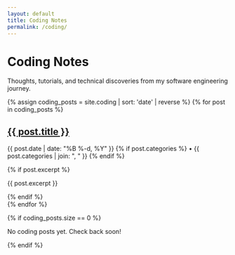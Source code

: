 ```yaml
---
layout: default
title: Coding Notes
permalink: /coding/
---
```


# Coding Notes

Thoughts, tutorials, and technical discoveries from my software engineering journey.

{% assign coding_posts = site.coding | sort: 'date' | reverse %}
{% for post in coding_posts %}
<article class="post-preview">
  <h2><a href="{{ post.url }}">{{ post.title }}</a></h2>
  <p class="post-meta">
    <time datetime="{{ post.date | date_to_xmlschema }}">
      {{ post.date | date: "%B %-d, %Y" }}
    </time>
    {% if post.categories %}
      • {{ post.categories | join: ", " }}
    {% endif %}
  </p>
  {% if post.excerpt %}
    <p>{{ post.excerpt }}</p>
  {% endif %}
</article>
{% endfor %}

{% if coding_posts.size == 0 %}
<p>No coding posts yet. Check back soon!</p>
{% endif %} 